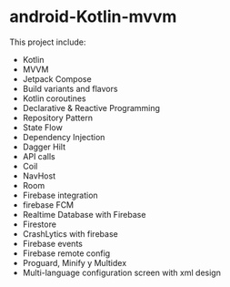 # android-Kotlin-mvvm

This project include:

- Kotlin
- MVVM
- Jetpack Compose
- Build variants and flavors
- Kotlin coroutines
- Declarative & Reactive Programming
-	Repository Pattern
- State Flow
- Dependency Injection 
- Dagger Hilt
- API calls
- Coil
- NavHost
- Room
- Firebase integration
- firebase FCM
- Realtime Database with Firebase
- Firestore
- CrashLytics with firebase
- Firebase events
- Firebase remote config
- Proguard, Minify y Multidex
- Multi-language configuration screen with xml design


